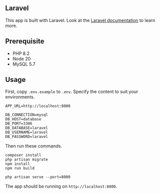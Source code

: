 ## Laravel

This app is built with Laravel. Look at the [Laravel documentation](https://laravel.com/docs/11.x) to learn more.

## Prerequisite

- PHP 8.2
- Node 20
- MySQL 5.7

## Usage

First, copy `.env.example` to `.env`. Specify the content to suit your environments.

```
APP_URL=http://localhost:8000

DB_CONNECTION=mysql
DB_HOST=database
DB_PORT=3306
DB_DATABASE=laravel
DB_USERNAME=laravel
DB_PASSWORD=laravel
```

Then run these commands.

```
composer install
php artisan migrate
npm install
npm run build

php artisan serve --port=8000
```

The app should be running on `http://localhost:8000`.
